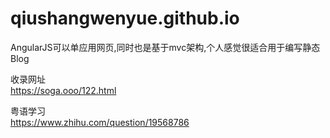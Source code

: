 # qiushangwenyue.github.io
AngularJS可以单应用网页,同时也是基于mvc架构,个人感觉很适合用于编写静态Blog

收录网址<br/>
https://soga.ooo/122.html

粤语学习<br/>
https://www.zhihu.com/question/19568786
